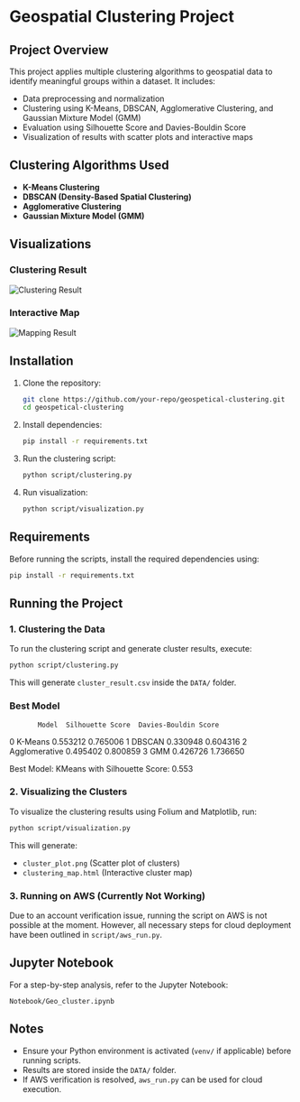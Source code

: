 
# Geospatial Clustering Project

## Project Overview
This project applies multiple clustering algorithms to geospatial data to identify meaningful groups within a dataset. It includes:
- Data preprocessing and normalization
- Clustering using K-Means, DBSCAN, Agglomerative Clustering, and Gaussian Mixture Model (GMM)
- Evaluation using Silhouette Score and Davies-Bouldin Score
- Visualization of results with scatter plots and interactive maps



## Clustering Algorithms Used
- **K-Means Clustering**
- **DBSCAN (Density-Based Spatial Clustering)**
- **Agglomerative Clustering**
- **Gaussian Mixture Model (GMM)**

## Visualizations
### Clustering Result
![Clustering Result]("C:/Geospetical/DATA/cluster_plot.png")

### Interactive Map
![Mapping Result]("C:/Geospetical/DATA/MAP.png")

## Installation
1. Clone the repository:
   ```bash
   git clone https://github.com/your-repo/geospetical-clustering.git
   cd geospetical-clustering
   ```
2. Install dependencies:
   ```bash
   pip install -r requirements.txt
   ```
3. Run the clustering script:
   ```bash
   python script/clustering.py
   ```
4. Run visualization:
   ```bash
   python script/visualization.py
   ```


## Requirements
Before running the scripts, install the required dependencies using:
```bash
pip install -r requirements.txt
```

## Running the Project

### 1. Clustering the Data
To run the clustering script and generate cluster results, execute:
```bash
python script/clustering.py
```
This will generate `cluster_result.csv` inside the `DATA/` folder.

### Best Model
           Model  Silhouette Score  Davies-Bouldin Score
0        K-Means          0.553212              0.765006
1         DBSCAN          0.330948              0.604316
2  Agglomerative          0.495402              0.800859
3            GMM          0.426726              1.736650

Best Model: KMeans with Silhouette Score: 0.553

### 2. Visualizing the Clusters
To visualize the clustering results using Folium and Matplotlib, run:
```bash
python script/visualization.py
```
This will generate:
- `cluster_plot.png` (Scatter plot of clusters)
- `clustering_map.html` (Interactive cluster map)

### 3. Running on AWS (Currently Not Working)
Due to an account verification issue, running the script on AWS is not possible at the moment. However, all necessary steps for cloud deployment have been outlined in `script/aws_run.py`.

## Jupyter Notebook
For a step-by-step analysis, refer to the Jupyter Notebook:
```
Notebook/Geo_cluster.ipynb
```

## Notes
- Ensure your Python environment is activated (`venv/` if applicable) before running scripts.
- Results are stored inside the `DATA/` folder.
- If AWS verification is resolved, `aws_run.py` can be used for cloud execution.



